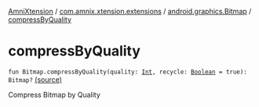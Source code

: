 [AmniXtension](../../index.md) / [com.amnix.xtension.extensions](../index.md) / [android.graphics.Bitmap](index.md) / [compressByQuality](./compress-by-quality.md)

# compressByQuality

`fun Bitmap.compressByQuality(quality: `[`Int`](https://kotlinlang.org/api/latest/jvm/stdlib/kotlin/-int/index.html)`, recycle: `[`Boolean`](https://kotlinlang.org/api/latest/jvm/stdlib/kotlin/-boolean/index.html)` = true): Bitmap?` [(source)](https://github.com/AmniX/AmniXTension/tree/master/AmniXtension/src/main/java/com/amnix/xtension/extensions/BitmapExtensions.kt#L249)

Compress Bitmap by Quality

